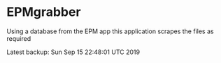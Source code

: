 # EPMgrabber
Using a database from the EPM app this application scrapes the files as required


Latest backup: Sun Sep 15 22:48:01 UTC 2019
